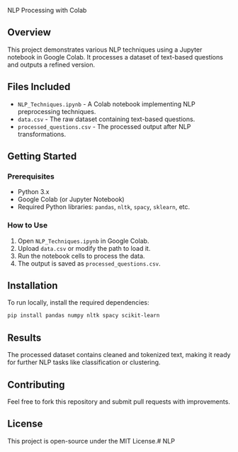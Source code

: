  NLP Processing with Colab

## Overview
This project demonstrates various NLP techniques using a Jupyter notebook in Google Colab. It processes a dataset of text-based questions and outputs a refined version.

## Files Included
- `NLP_Techniques.ipynb` - A Colab notebook implementing NLP preprocessing techniques.
- `data.csv` - The raw dataset containing text-based questions.  
- `processed_questions.csv` - The processed output after NLP transformations.

## Getting Started

### Prerequisites
- Python 3.x
- Google Colab (or Jupyter Notebook)
- Required Python libraries: `pandas`, `nltk`, `spacy`, `sklearn`, etc.

### How to Use
1. Open `NLP_Techniques.ipynb` in Google Colab.
2. Upload `data.csv` or modify the path to load it.
3. Run the notebook cells to process the data.
4. The output is saved as `processed_questions.csv`.

## Installation
To run locally, install the required dependencies:
```bash
pip install pandas numpy nltk spacy scikit-learn
```

## Results
The processed dataset contains cleaned and tokenized text, making it ready for further NLP tasks like classification or clustering.

## Contributing
Feel free to fork this repository and submit pull requests with improvements.

## License
This project is open-source under the MIT License.# NLP
